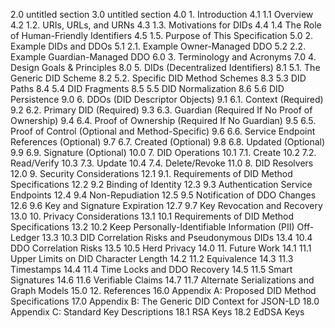 2.0 	 untitled section
3.0 	 untitled section
4.0 	 1. Introduction
4.1 	 1.1 Overview
4.2 	 1.2. URIs, URLs, and URNs
4.3 	 1.3. Motivations for DIDs
4.4 	 1.4 The Role of Human-Friendly Identifiers
4.5 	 1.5. Purpose of This Specification
5.0 	 2. Example DIDs and DDOs
5.1 	 2.1. Example Owner-Managed DDO
5.2 	 2.2. Example Guardian-Managed DDO
6.0 	 3. Terminology and Acronyms
7.0 	 4. Design Goals & Principles
8.0 	 5. DIDs (Decentralized Identifiers)
8.1 	 5.1. The Generic DID Scheme
8.2 	 5.2. Specific DID Method Schemes
8.3 	 5.3 DID Paths
8.4 	 5.4 DID Fragments
8.5 	 5.5 DID Normalization
8.6 	 5.6 DID Persistence
9.0 	 6. DDOs (DID Descriptor Objects)
9.1 	 6.1. Context (Required)
9.2 	 6.2. Primary DID (Required)
9.3 	 6.3. Guardian (Required If No Proof of Ownership)
9.4 	 6.4. Proof of Ownership (Required If No Guardian)
9.5 	 6.5. Proof of Control (Optional and Method-Specific)
9.6 	 6.6. Service Endpoint References (Optional)
9.7 	 6.7. Created (Optional)
9.8 	 6.8. Updated (Optional)
9.9 	 6.9. Signature (Optional)
10.0 	 7. DID Operations
10.1 	 7.1. Create
10.2 	 7.2. Read/Verify
10.3 	 7.3. Update
10.4 	 7.4. Delete/Revoke
11.0 	 8. DID Resolvers
12.0 	 9. Security Considerations
12.1 	 9.1. Requirements of DID Method Specifications
12.2 	 9.2 Binding of Identity
12.3 	 9.3 Authentication Service Endpoints
12.4 	 9.4 Non-Repudiation
12.5 	 9.5 Notification of DDO Changes
12.6 	 9.6 Key and Signature Expiration
12.7 	 9.7 Key Revocation and Recovery
13.0 	 10. Privacy Considerations
13.1 	 10.1 Requirements of DID Method Specifications
13.2 	 10.2 Keep Personally-Identifiable Information (PII) Off-Ledger
13.3 	 10.3 DID Correlation Risks and Pseudonymous DIDs
13.4 	 10.4 DDO Correlation Risks
13.5 	 10.5 Herd Privacy
14.0 	 11. Future Work
14.1 	 11.1 Upper Limits on DID Character Length
14.2 	 11.2 Equivalence
14.3 	 11.3 Timestamps
14.4 	 11.4 Time Locks and DDO Recovery
14.5 	 11.5 Smart Signatures
14.6 	 11.6 Verifiable Claims
14.7 	 11.7 Alternate Serializations and Graph Models
15.0 	 12. References
16.0 	 Appendix A: Proposed DID Method Specifications
17.0 	 Appendix B: The Generic DID Context for JSON-LD
18.0 	 Appendix C: Standard Key Descriptions
18.1 	 RSA Keys
18.2 	 EdDSA Keys
